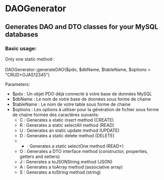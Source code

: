 # DAOGenerator
## Generates DAO and DTO classes for your MySQL databases
### Basic usage:<br>
Only one static method :<br>
<br>
DAOGenerator::generateDAO($pdo, $dbName, $tableName, $options = "CRUD+OJAS12345")

Parameters: 
- $pdo : Un objet PDO déjà connecté à votre base de données MySQL
- $dbName : Le nom de votre base de données sous forme de chaine
- $tableName : Le nom de votre table sous forme de chaine
- $options : Les options à utiliser pour la génération de fichier sous forme de chaine formée des caractères suivants:<br>
    * C : Generates a static insert method (CREATE)
    * R : Generates a static selectAll method (READ)
    * U : Generates an static update method (UPDATE)
    * D : Generates a static delete method (DELETE)
    *  + : Generates a static selectOne method (READ+)
    * O : Generates a DTO interface method (constructor, properties, getters and setters)
    * J : Generates a toJSONString method (JSON)
    * A : Generates a toArray method (associative array)
    * S : Generates a toString method (string)
